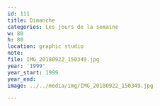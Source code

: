 ```yaml
---
id: 111
title: Dimanche
categories: Les jours de la semaine
w: 80
h: 80
location: graphic studio
note:
file: IMG_20180922_150349.jpg
year: '1999'
year_start: 1999
year_end:
image: ../../media/img/IMG_20180922_150349.jpg

---
```


